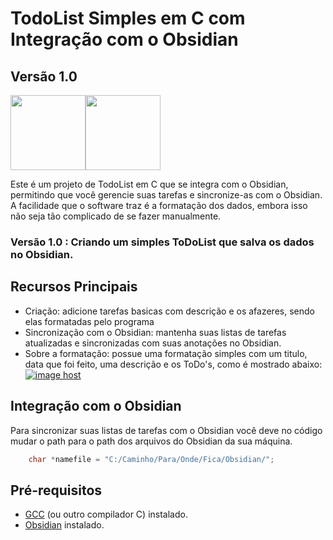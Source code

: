 # TodoList Simples em C com Integração com o Obsidian
## Versão 1.0

<img height="120" src="https://cdn.jsdelivr.net/gh/devicons/devicon/icons/c/c-original.svg" /><img height="120" src="https://pic4.zhimg.com/v2-958538f359123bde209d3baf7ed2b753_ipico.jpg" />          

Este é um projeto de TodoList em C que se integra com o Obsidian, permitindo que você gerencie suas tarefas e sincronize-as com o Obsidian. A facilidade que o software traz é a formatação dos dados, embora isso não seja tão complicado de se fazer manualmente.

### Versão 1.0 : Criando um simples ToDoList que salva os dados no Obsidian.

## Recursos Principais

- Criação: adicione tarefas basicas com descrição e os afazeres, sendo elas formatadas pelo programa
- Sincronização com o Obsidian: mantenha suas listas de tarefas atualizadas e sincronizadas com suas anotações no Obsidian.
- Sobre a formatação: possue uma formatação simples com um titulo, data que foi feito, uma descrição e os ToDo's, como é mostrado abaixo:
<a href="https://imgbox.com/er0xI74j" target="_blank"><img src="https://thumbs2.imgbox.com/28/94/er0xI74j_t.png" alt="image host"/></a>    


## Integração com o Obsidian

Para sincronizar suas listas de tarefas com o Obsidian você deve no código mudar o path para o path dos arquivos do Obsidian da sua máquina.


```C
    char *namefile = "C:/Caminho/Para/Onde/Fica/Obsidian/";
```

## Pré-requisitos

- [GCC](https://gcc.gnu.org/) (ou outro compilador C) instalado.
- [Obsidian](https://obsidian.md/) instalado.

